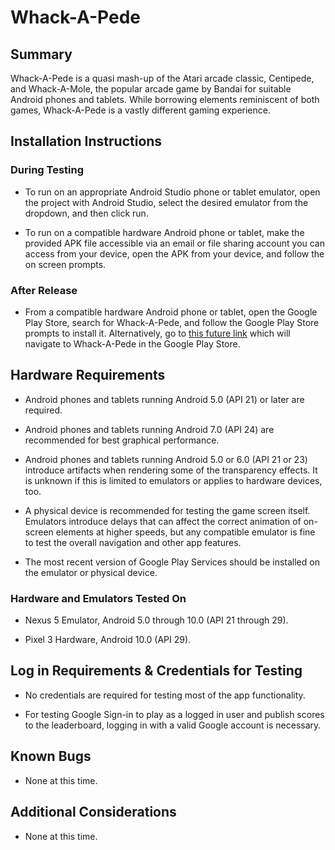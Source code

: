 # Whack-A-Pede

## Summary

Whack-A-Pede is a quasi mash-up of the Atari arcade classic, Centipede, and Whack-A-Mole, the popular arcade game by Bandai for suitable Android phones and tablets.  While borrowing elements reminiscent of both games, Whack-A-Pede is a vastly different gaming experience.

## Installation Instructions

### During Testing

- To run on an appropriate Android Studio phone or tablet emulator, open the project with Android Studio, select the desired emulator from the dropdown, and then click run.

- To run on a compatible hardware Android phone or tablet, make the provided APK file accessible via an email or file sharing account you can access from your device, open the APK from your device, and follow the on screen prompts.

### After Release

- From a compatible hardware Android phone or tablet, open the Google Play Store, search for Whack-A-Pede, and follow the Google Play Store prompts to install it.  Alternatively, go to [this future link](https://www.google.com/whackapede) which will navigate to Whack-A-Pede in the Google Play Store.

## Hardware Requirements

- Android phones and tablets running Android 5.0 (API 21) or later are required.

- Android phones and tablets running Android 7.0 (API 24) are recommended for best graphical performance.

- Android phones and tablets running Android 5.0 or 6.0 (API 21 or 23) introduce artifacts when rendering some of the transparency effects.  It is unknown if this is limited to emulators or applies to hardware devices, too.

- A physical device is recommended for testing the game screen itself.  Emulators introduce delays that can affect the correct animation of on-screen elements at higher speeds, but any compatible emulator is fine to test the overall navigation and other app features.

- The most recent version of Google Play Services should be installed on the emulator or physical device.

### Hardware and Emulators Tested On

- Nexus 5 Emulator, Android 5.0 through 10.0 (API 21 through 29).

- Pixel 3 Hardware, Android 10.0 (API 29).


## Log in Requirements & Credentials for Testing

- No credentials are required for testing most of the app functionality.

- For testing Google Sign-in to play as a logged in user and publish scores to the leaderboard, logging in with a valid Google account is necessary.

## Known Bugs

- None at this time.

## Additional Considerations

- None at this time.
